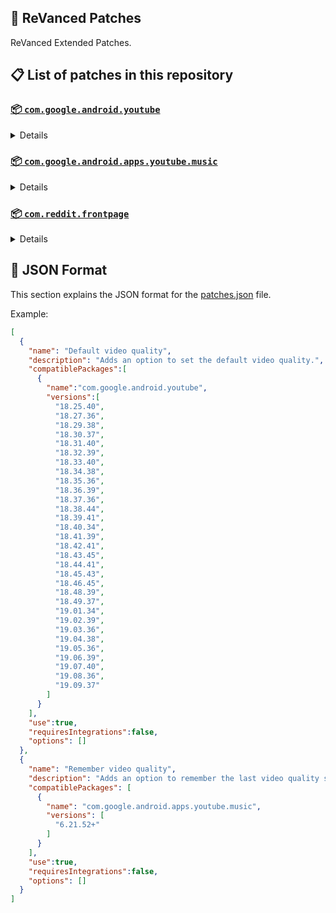 ## 🧩 ReVanced Patches

ReVanced Extended Patches.

## 📋 List of patches in this repository

### [📦 `com.google.android.youtube`](https://play.google.com/store/apps/details?id=com.google.android.youtube)
<details>

| 💊 Patch | 📜 Description | 🏹 Target Version |
|:--------:|:--------------:|:-----------------:|
| `Add splash animation` | Adds old style splash animation. | 18.25.40 ~ 19.09.37 |
| `Alternative thumbnails` | Adds options to replace video thumbnails using the DeArrow API or image captures from the video. | 18.25.40 ~ 19.09.37 |
| `Ambient mode switch` | Adds an option to bypass the restrictions of ambient mode or disable it completely. | 18.25.40 ~ 19.09.37 |
| `Append time stamps information` | Adds an option to add the current video quality or playback speed in brackets next to the current time. | 18.25.40 ~ 19.09.37 |
| `Change player flyout panel toggles` | Adds an option to use text toggles instead of switch toggles within the additional settings menu. | 18.25.40 ~ 19.05.36 |
| `Change start page` | Adds an option to set which page the app opens in instead of the homepage. | 18.25.40 ~ 19.09.37 |
| `Custom branding heading` | Applies a custom heading in the top left corner within the app. | 18.25.40 ~ 19.09.37 |
| `Custom branding icon YouTube` | Change the YouTube launcher icon to the icon specified in options.json. | 18.25.40 ~ 19.09.37 |
| `Custom branding name YouTube` | Rename the YouTube app to the name specified in options.json. | 18.25.40 ~ 19.09.37 |
| `Custom double tap length` | Add 'double-tap to seek' value. | 18.25.40 ~ 19.09.37 |
| `Custom package name` | Changes the package name for the non-root build of YouTube and YouTube Music to the name specified in options.json. | all |
| `Custom playback speed` | Adds options to customize available playback speeds. | 18.25.40 ~ 19.09.37 |
| `Custom player overlay opacity` | Adds an option to change the opacity of the video player background when player controls are visible. | 18.25.40 ~ 19.09.37 |
| `Custom seekbar color` | Adds an option to customize seekbar colors in video players and video thumbnails. | 18.25.40 ~ 19.09.37 |
| `Default playback speed` | Adds an option to set the default playback speed. | 18.25.40 ~ 19.09.37 |
| `Default video quality` | Adds an option to set the default video quality. | 18.25.40 ~ 19.09.37 |
| `Disable HDR video` | Adds options to disable HDR video. | 18.25.40 ~ 19.09.37 |
| `Disable QUIC protocol` | Adds an option to disable CronetEngine's QUIC protocol. | 18.25.40 ~ 19.09.37 |
| `Disable auto captions` | Adds an option to disable captions from being automatically enabled. | 18.25.40 ~ 19.09.37 |
| `Disable haptic feedback` | Adds an option to disable haptic feedback when swiping the video player. | 18.25.40 ~ 19.09.37 |
| `Disable landscape mode` | Adds an option to disable landscape mode when entering fullscreen. | 18.25.40 ~ 19.09.37 |
| `Disable pip notification` | Disable pip notification when you first launch pip mode. | 18.25.40 ~ 19.09.37 |
| `Disable rolling number animations` | Adds an option to disable rolling number animations of video view count, user likes, and upload time. | 18.43.45 ~ 19.09.37 |
| `Disable shorts on startup` | Adds an option to disable the Shorts player from resuming on app startup when Shorts were last being watched. | 18.25.40 ~ 19.09.37 |
| `Disable speed overlay` | Adds an option to disable 'Play at 2x speed' when pressing and holding in the video player. | 18.25.40 ~ 19.09.37 |
| `Disable update screen` | Adds an option to disable the "Update your app" screen that appears when using an outdated client. | 18.25.40 ~ 19.09.37 |
| `Enable bottom player gestures` | Adds an option to enter fullscreen when swiping down below the video player. | 18.25.40 ~ 19.09.37 |
| `Enable compact controls overlay` | Adds an option to make the fullscreen controls compact. | 18.25.40 ~ 19.09.37 |
| `Enable debug logging` | Adds an option to enable debug logging. | 18.25.40 ~ 19.09.37 |
| `Enable external browser` | Adds an option to always open links in your browser instead of in the in-app-browser. | 18.25.40 ~ 19.09.37 |
| `Enable gradient loading screen` | Adds an option to enable gradient loading screen. | 18.25.40 ~ 19.09.37 |
| `Enable language switch` | Adds an option to enable or disable language switching toggle. | 18.25.40 ~ 19.09.37 |
| `Enable minimized playback` | Enables minimized and background playback. | 18.25.40 ~ 19.09.37 |
| `Enable new splash animation` | Adds an option to enable a new type of splash animation. | 18.25.40 ~ 19.09.37 |
| `Enable new thumbnail preview` | Adds an option to enables the new seekbar thumbnails preview. | 18.25.40 ~ 19.09.37 |
| `Enable old quality layout` | Adds an option to restore the old video quality menu with specific video resolution options. | 18.25.40 ~ 19.09.37 |
| `Enable open links directly` | Adds an option to skip over redirection URLs in external links. | 18.25.40 ~ 19.09.37 |
| `Enable seekbar tapping` | Adds an option to enable tap-to-seek on the seekbar of the video player. | 18.25.40 ~ 19.09.37 |
| `Enable song search` | Adds an option to enable song search in the voice search screen. | 18.30.37 ~ 19.09.37 |
| `Enable tablet mini player` | Adds an option to enable the tablet mini player layout. | 18.25.40 ~ 19.09.37 |
| `Enable tablet navigation bar` | Adds an option to enable the tablet navigation bar. | 18.25.40 ~ 19.09.37 |
| `Enable wide search bar` | Adds an option to replace the search icon with a wide search bar. This will hide the YouTube logo when active. | 18.25.40 ~ 19.09.37 |
| `Force fullscreen` | Adds an option to forcefully open videos in fullscreen. | 18.25.40 ~ 19.09.37 |
| `Force opus codec` | Adds an option to force the opus audio codec instead of the mp4a audio codec. | 18.25.40 ~ 19.09.37 |
| `Force video codec` | Adds an option to force the video codec. | 18.25.40 ~ 19.09.37 |
| `Header switch` | Add switch to change header. | 18.25.40 ~ 19.09.37 |
| `Hide account menu` | Adds the ability to hide account menu elements using a custom filter in the account menu and You tab. | 18.25.40 ~ 19.09.37 |
| `Hide animated button background` | Hides the background of the pause and play animated buttons in the Shorts player. | 18.25.40 ~ 19.09.37 |
| `Hide auto player popup panels` | Adds an option to hide panels (such as live chat) from opening automatically. | 18.25.40 ~ 19.09.37 |
| `Hide autoplay button` | Adds an option to hide the autoplay button in the video player. | 18.25.40 ~ 19.09.37 |
| `Hide autoplay preview` | Adds an option to hide the autoplay preview container when in fullscreen. | 18.25.40 ~ 19.09.37 |
| `Hide button container` | Adds options to hide action buttons below the video player. | 18.25.40 ~ 19.09.37 |
| `Hide captions button` | Adds an option to hide the captions button in the video player. | 18.25.40 ~ 19.09.37 |
| `Hide cast button` | Adds an option to hide the cast button. | 18.25.40 ~ 19.09.37 |
| `Hide category bar` | Adds an option to hide the category bar in feeds. | 18.25.40 ~ 19.09.37 |
| `Hide channel avatar section` | Adds an option to hide the channel avatar section of the subscription feed. | 18.25.40 ~ 19.09.37 |
| `Hide channel profile components` | Adds an option to hide channel profile components. | 18.25.40 ~ 19.09.37 |
| `Hide channel watermark` | Adds an option to hide creator's watermarks in the video player. | 18.25.40 ~ 19.09.37 |
| `Hide collapse button` | Adds an option to hide the collapse button in the video player. | 18.25.40 ~ 19.09.37 |
| `Hide comment component` | Adds options to hide components related to comments. | 18.25.40 ~ 19.09.37 |
| `Hide crowdfunding box` | Adds an option to hide the crowdfunding box between the player and video description. | 18.25.40 ~ 19.09.37 |
| `Hide description components` | Adds an option to hide description components. | 18.25.40 ~ 19.09.37 |
| `Hide double tap overlay filter` | Hides the double tap dark filter layer. | 18.25.40 ~ 19.09.37 |
| `Hide double tap to like animations` | Hides the like animations when double tap the screen in the Shorts player. | 18.25.40 ~ 19.09.37 |
| `Hide end screen cards` | Adds an option to hide suggested video cards at the end of the video in the video player. | 18.25.40 ~ 19.09.37 |
| `Hide end screen overlay` | Adds an option to hide the overlay in fullscreen when swiping up and at the end of videos. | 18.25.40 ~ 19.09.37 |
| `Hide feed flyout panel` | Adds the ability to hide feed flyout panel components using a custom filter. | 18.25.40 ~ 19.09.37 |
| `Hide filmstrip overlay` | Adds an option to hide filmstrip overlay in the video player. | 18.25.40 ~ 19.09.37 |
| `Hide floating microphone` | Adds an option to hide the floating microphone button when searching. | 18.25.40 ~ 19.09.37 |
| `Hide fullscreen button` | Force to hide fullscreen button in player bottom UI container. | 18.25.40 ~ 19.09.37 |
| `Hide fullscreen panels` | Adds an option to hide panels such as live chat when in fullscreen. | 18.25.40 ~ 19.09.37 |
| `Hide general ads` | Adds options to hide general ads. | 18.25.40 ~ 19.09.37 |
| `Hide handle` | Adds options to hide the handle in the account switcher and You tab. | 18.25.40 ~ 19.09.37 |
| `Hide info cards` | Adds an option to hide info-cards in the video player. | 18.25.40 ~ 19.09.37 |
| `Hide latest videos button` | Adds options to hide latest videos button in home feed. | 18.25.40 ~ 19.09.37 |
| `Hide layout components` | Adds options to hide general layout components. | 18.25.40 ~ 19.09.37 |
| `Hide load more button` | Adds an option to hide the button under videos that loads similar videos. | 18.25.40 ~ 19.09.37 |
| `Hide mix playlists` | Adds an option to hide mix playlists in feed. | 18.25.40 ~ 19.09.37 |
| `Hide music button` | Adds an option to hide the YouTube Music button in the video player. | 18.25.40 ~ 19.09.37 |
| `Hide navigation buttons` | Adds options to hide and change navigation buttons (such as the Shorts button). | 18.25.40 ~ 19.09.37 |
| `Hide navigation label` | Adds an option to hide navigation bar labels. | 18.25.40 ~ 19.09.37 |
| `Hide player buttons background` | Force to hide the dark background surrounding the video player controls. | 18.25.40 ~ 19.09.37 |
| `Hide player chapters` | Forces to hide chapters in player bottom UI container. | 18.25.40 ~ 19.09.37 |
| `Hide player flyout panel` | Adds options to hide player flyout panel components. | 18.25.40 ~ 19.09.37 |
| `Hide previous next button` | Adds an option to hide the previous and next buttons in the video player. | 18.25.40 ~ 19.09.37 |
| `Hide search term thumbnail` | Adds an option to hide thumbnails in the search term history. | 18.25.40 ~ 19.09.37 |
| `Hide seek message` | Adds an option to hide the 'Slide left or right to seek' or 'Release to cancel' message container in the video player. | 18.39.41 ~ 19.09.37 |
| `Hide seekbar` | Adds an option to hide the seekbar in video player and video thumbnails. | 18.25.40 ~ 19.09.37 |
| `Hide shorts components` | Adds options to hide components related to YouTube Shorts. | 18.25.40 ~ 19.09.37 |
| `Hide snack bar` | Adds an option to hide the snack bar action popup. | 18.25.40 ~ 19.09.37 |
| `Hide suggested actions` | Adds an option to hide the suggested actions bar inside the player. | 18.25.40 ~ 19.09.37 |
| `Hide suggested video overlay` | Adds an option to hide the suggested video overlay at the end of videos. | 18.25.40 ~ 19.09.37 |
| `Hide suggestions shelf` | Adds an option to hide the suggestions shelf in feed. | 18.25.40 ~ 19.09.37 |
| `Hide time stamp` | Adds an option to hide the timestamp in the bottom left of the video player. | 18.25.40 ~ 19.09.37 |
| `Hide toolbar button` | Adds an option to hide the button in the toolbar. | 18.25.40 ~ 19.09.37 |
| `Hide tooltip content` | Hides the tooltip box that appears on first install. | 18.25.40 ~ 19.09.37 |
| `Hide trending searches` | Adds an option to hide trending searches in the search bar. | 18.25.40 ~ 19.09.37 |
| `Hide video ads` | Adds an option to hide ads in the video player. | 18.25.40 ~ 19.09.37 |
| `Hide voice search button` | Hide voice search button in search bar. | 18.25.40 ~ 19.09.37 |
| `Keep landscape mode` | Adds an option to keep landscape mode when turning the screen off and on in fullscreen. | 18.42.41 ~ 19.09.37 |
| `Layout switch` | Adds an option to trick dpi to use tablet or phone layout. | 18.25.40 ~ 19.09.37 |
| `MaterialYou` | Enables MaterialYou theme for Android 12+ | 18.25.40 ~ 19.09.37 |
| `MicroG support` | Allows ReVanced Extended to run without root and under a different package name with MicroG. | 18.25.40 ~ 19.09.37 |
| `Overlay buttons` | Adds an option to display overlay buttons in the video player. | 18.25.40 ~ 19.09.37 |
| `Quick actions components` | Adds options to hide and customize components below the seekbar in fullscreen. | 18.25.40 ~ 19.09.37 |
| `Remove viewer discretion dialog` | Adds an option to remove the dialog that appears when opening a video that has been age-restricted by accepting it automatically. This does not bypass the age restriction. | 18.25.40 ~ 19.09.37 |
| `Return YouTube Dislike` | Shows the dislike count of videos using the Return YouTube Dislike API. | 18.25.40 ~ 19.09.37 |
| `Sanitize sharing links` | Adds an option to remove tracking query parameters from URLs when sharing links. | 18.25.40 ~ 19.09.37 |
| `Settings` | Applies mandatory patches to implement ReVanced Extended settings into the application. | 18.25.40 ~ 19.09.37 |
| `Settings icons` | Adds icons to specific preferences in the settings. | all |
| `Shorts overlay buttons` | Apply the new icons to the action buttons of the Shorts player. | 18.25.40 ~ 19.09.37 |
| `SponsorBlock` | Integrates SponsorBlock which allows skipping video segments such as sponsored content. | 18.25.40 ~ 19.09.37 |
| `Spoof app version` | Adds options to spoof the YouTube client version. This can be used to restore old UI elements and features. | 18.25.40 ~ 19.09.37 |
| `Spoof device dimensions` | Adds an option to spoof the device dimensions which unlocks higher video qualities if they aren't available on the device. | 18.25.40 ~ 19.09.37 |
| `Spoof player parameters` | Adds options to spoof player parameters to prevent playback issues. | 18.25.40 ~ 19.09.37 |
| `Swipe controls` | Adds options to enable and configure volume and brightness swipe controls. | 18.25.40 ~ 19.09.37 |
| `Theme` | Change the app's theme to the values specified in options.json. | 18.25.40 ~ 19.09.37 |
| `Translations` | Add Crowdin translations for YouTube. | 18.25.40 ~ 19.09.37 |
</details>

### [📦 `com.google.android.apps.youtube.music`](https://play.google.com/store/apps/details?id=com.google.android.apps.youtube.music)
<details>

| 💊 Patch | 📜 Description | 🏹 Target Version |
|:--------:|:--------------:|:-----------------:|
| `Amoled` | Applies a pure black theme to some components. | 6.21.52+ |
| `Background play` | Enables playing music in the background. | 6.21.52+ |
| `Bitrate default value` | Sets the audio quality to "Always High" when you first install the app. | 6.21.52+ |
| `Certificate spoof` | Enables YouTube Music to work with Android Auto by spoofing the YouTube Music certificate. | 6.21.52+ |
| `Change start page` | Adds an option to set which page the app opens in instead of the homepage. | 6.21.52+ |
| `Custom branding icon YouTube Music` | Changes the YouTube Music app icon to the icon specified in options.json. | 6.21.52+ |
| `Custom branding name YouTube Music` | Renames the YouTube Music app to the name specified in options.json. | 6.21.52+ |
| `Custom package name` | Changes the package name for the non-root build of YouTube and YouTube Music to the name specified in options.json. | 6.21.52+ |
| `Custom playback speed` | Adds an option to customize available playback speeds. | 6.21.52+ |
| `Disable auto captions` | Adds an option to disable captions from being automatically enabled. | 6.21.52+ |
| `Disable overlay filter` | Removes the dark overlay when comment, share, save to playlist, and flyout panels are open. | 6.21.52+ |
| `Enable black navigation bar` | Adds an option to set the navigation bar color to black. | 6.21.52+ |
| `Enable color match player` | Adds an option to match the color of the miniplayer to the fullscreen player. Deprecated on YT Music 6.34.51+. | 6.21.52 ~ 6.33.52 |
| `Enable compact dialog` | Adds an option to enable the compact flyout menu on phones. | 6.21.52+ |
| `Enable custom filter` | Adds a custom filter which can be used to hide layout components. | 6.21.52+ |
| `Enable debug logging` | Adds an option to enable debug logging. | 6.21.52+ |
| `Enable force minimized player` | Adds an option to keep the miniplayer minimized even when another track is played. | 6.21.52+ |
| `Enable landscape mode` | Adds an option to enable landscape mode when rotating the screen on phones. | 6.21.52+ |
| `Enable minimized playback` | Enables playback in miniplayer for Kids music. | 6.21.52+ |
| `Enable old player background` | Adds an option to return the player background to the old style. Deprecated on YT Music 6.34.51+. | 6.21.52 ~ 6.33.52 |
| `Enable old player layout` | Adds an option to return the player layout to the old style. Deprecated on YT Music 6.31.55+. | 6.21.52 ~ 6.33.52 |
| `Enable old style library shelf` | Adds an option to return the library tab to the old style. | 6.21.52+ |
| `Enable old style miniplayer` | Adds an option to return the miniplayer to the old style. | 6.21.52+ |
| `Enable opus codec` | Adds an option use the opus audio codec instead of the mp4a audio codec. | 6.21.52+ |
| `Enable playback speed` | Adds an option to add a playback speed button to the flyout panel. | 6.21.52+ |
| `Enable zen mode` | Adds an option to change the player background to light grey to reduce eye strain. Deprecated on YT Music 6.34.51+. | 6.21.52 ~ 6.33.52 |
| `Exclusive audio playback` | Unlocks the option to play music without video. | 6.21.52+ |
| `Hide "New" button` | Adds an option to hide the "New" button in the library. | 6.21.52+ |
| `Hide account menu` | Adds the ability to hide account menu elements using a custom filter. | 6.21.52+ |
| `Hide action bar component` | Adds options to hide action bar components and replace the offline download button with an external download button. | 6.21.52+ |
| `Hide button shelf` | Adds an option to hide the button shelf from the homepage and explore tab. | 6.21.52+ |
| `Hide carousel shelf` | Adds an option to hide the carousel shelf from the homepage and explore tab. | 6.21.52+ |
| `Hide cast button` | Adds an option to hide the cast button. | 6.21.52+ |
| `Hide category bar` | Adds an option to hide the category bar. | 6.21.52+ |
| `Hide channel guidelines` | Adds an option to hide the channel guidelines at the top of the comments section. | 6.21.52+ |
| `Hide double tap overlay filter` | Removes the dark overlay when double-tapping to seek. | 6.21.52+ |
| `Hide emoji picker and time stamp` | Adds an option to hide the emoji picker and time stamp when typing comments. | 6.21.52+ |
| `Hide flyout panel` | Adds options to hide flyout panel components. | 6.21.52+ |
| `Hide fullscreen share button` | Adds an option to hide the share button in the fullscreen player. | 6.21.52+ |
| `Hide general ads` | Adds options to hide general ads. | 6.21.52+ |
| `Hide get premium` | Hides the "Get Music Premium" label from the account menu and settings. | 6.21.52+ |
| `Hide handle` | Adds an option to hide the handle in the account menu. | 6.21.52+ |
| `Hide history button` | Adds an option to hide the history button in the toolbar. | 6.21.52+ |
| `Hide navigation bar component` | Adds options to hide navigation bar components. | 6.21.52+ |
| `Hide player overlay filter` | Removes the dark overlay when single-tapping player. | 6.21.52+ |
| `Hide playlist cards` | Adds an option to hide playlist cards from the homepage. | 6.21.52+ |
| `Hide sample shelf` | Adds an option to hide the sample shelf from the homepage. | 6.21.52+ |
| `Hide tap to update button` | Adds an option to hide the tap to update button. | 6.21.52+ |
| `Hide taste builder` | Hides the "Tell us which artists you like" card from the homepage. | 6.21.52+ |
| `Hide terms container` | Adds an option to hide the terms of service container in the account menu. | 6.21.52+ |
| `Hide tooltip content` | Hides the tooltip box that appears when opening the app for the first time. | 6.21.52+ |
| `Hide voice search button` | Hides the voice search button in the search bar. | 6.21.52+ |
| `MicroG support` | Allows YouTube Music to run without root and under a different package name with MicroG. | 6.21.52+ |
| `Remember playback speed` | Adds an option to remember the last playback speed selected. | 6.21.52+ |
| `Remember repeat state` | Adds an option to remember the state of the repeat toggle. | 6.21.52+ |
| `Remember shuffle state` | Adds an option to remember the state of the shuffle toggle. | 6.21.52+ |
| `Remember video quality` | Adds an option to remember the last video quality selected. | 6.21.52+ |
| `Remove viewer discretion dialog` | Adds an option to remove the dialog that appears when opening a video that has been age-restricted by accepting it automatically. This does not bypass the age restriction. | 6.21.52+ |
| `Replace cast button` | Adds an option to replace the cast button in the player with the "Open music" button. | 6.21.52+ |
| `Replace dismiss queue` | Adds an option to replace "Dismiss queue" with "Watch on YouTube" in the flyout menu. | 6.21.52+ |
| `Return YouTube Dislike` | Adds an option to show the dislike count of songs using the Return YouTube Dislike API. | 6.21.52+ |
| `Sanitize sharing links` | Adds an option to remove tracking query parameters from URLs when sharing links. | 6.21.52+ |
| `Settings` | Adds ReVanced Extended settings to YouTube Music. | 6.21.52+ |
| `SponsorBlock` | Adds options to enable and configure SponsorBlock, which can skip undesired video segments such as non-music sections. | 6.21.52+ |
| `Spoof app version` | Adds options to spoof the YouTube Music client version. This can remove the radio mode restriction in Canadian regions or disable real-time lyrics. | 6.21.52+ |
| `Translations` | Adds Crowdin translations for YouTube Music. | 6.21.52+ |
</details>

### [📦 `com.reddit.frontpage`](https://play.google.com/store/apps/details?id=com.reddit.frontpage)
<details>

| 💊 Patch | 📜 Description | 🏹 Target Version |
|:--------:|:--------------:|:-----------------:|
| `Change package name` | Changes the package name for Reddit to the name specified in options.json. | all |
| `Custom branding name Reddit` | Renames the Reddit app to the name specified in options.json. | all |
| `Disable screenshot popup` | Adds an option to disable the popup that shows up when taking a screenshot. | all |
| `Hide ads` | Adds options to hide ads. | all |
| `Hide navigation buttons` | Adds options to hide buttons in the navigation bar. | all |
| `Hide recently visited shelf` | Adds an option to hide the recently visited shelf in the sidebar. | all |
| `Hide toolbar button` | Adds an option to hide the r/place or Reddit recap button in the toolbar. | all |
| `Open links directly` | Adds an option to skip over redirection URLs in external links. | all |
| `Open links externally` | Adds an option to always open links in your browser instead of in the in-app-browser. | all |
| `Premium icon` | Unlocks premium app icons. | all |
| `Remove subreddit dialog` | Adds options to remove the NSFW community warning and notifications suggestion dialogs by dismissing them automatically. | all |
| `Sanitize sharing links` | Adds an option to remove tracking query parameters from URLs when sharing links. | all |
| `Settings` | Adds ReVanced Extended settings to Reddit. | all |
</details>



## 📝 JSON Format

This section explains the JSON format for the [patches.json](patches.json) file.

Example:

```json
[
  {
    "name": "Default video quality",
    "description": "Adds an option to set the default video quality.",
    "compatiblePackages":[
      {
        "name":"com.google.android.youtube",
        "versions":[
          "18.25.40",
          "18.27.36",
          "18.29.38",
          "18.30.37",
          "18.31.40",
          "18.32.39",
          "18.33.40",
          "18.34.38",
          "18.35.36",
          "18.36.39",
          "18.37.36",
          "18.38.44",
          "18.39.41",
          "18.40.34",
          "18.41.39",
          "18.42.41",
          "18.43.45",
          "18.44.41",
          "18.45.43",
          "18.46.45",
          "18.48.39",
          "18.49.37",
          "19.01.34",
          "19.02.39",
          "19.03.36",
          "19.04.38",
          "19.05.36",
          "19.06.39",
          "19.07.40",
          "19.08.36",
          "19.09.37"
        ]
      }
    ],
    "use":true,
    "requiresIntegrations":false,
    "options": []
  },
  {
    "name": "Remember video quality",
    "description": "Adds an option to remember the last video quality selected.",
    "compatiblePackages": [
      {
        "name": "com.google.android.apps.youtube.music",
        "versions": [
          "6.21.52+"
        ]
      }
    ],
    "use":true,
    "requiresIntegrations":false,
    "options": []
  }
]
```